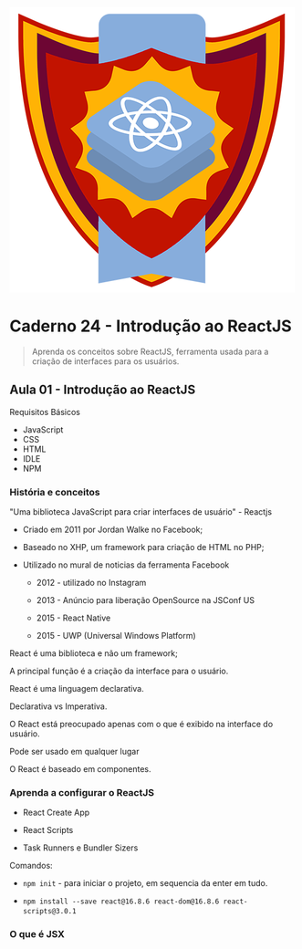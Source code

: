 ![logo-curso-24](img/logo-curso-24.png)

# Caderno 24 - Introdução ao ReactJS

>   Aprenda os conceitos sobre ReactJS, ferramenta usada para a criação de interfaces para os usuários.

## Aula 01 - Introdução ao ReactJS

Requisitos Básicos

-   JavaScript
-   CSS
-   HTML
-   IDLE
-   NPM

### História e conceitos

"Uma biblioteca JavaScript para criar interfaces de usuário" - Reactjs

-   Criado em 2011 por Jordan Walke no Facebook;

-   Baseado no XHP, um framework para criação de HTML no PHP;

-   Utilizado no mural de noticias da ferramenta Facebook

    -   2012 - utilizado no Instagram

    -   2013 - Anúncio para liberação OpenSource na JSConf US

    -   2015 - React Native

    -   2015 - UWP (Universal Windows Platform)

React é uma biblioteca e não um framework;

A principal função é a criação da interface para o usuário.

React é uma linguagem declarativa.

Declarativa vs Imperativa.

O React está preocupado apenas com o que é exibido na interface do usuário.

Pode ser usado em qualquer lugar

O React é baseado em componentes.

### Aprenda a configurar o ReactJS

-   React Create App

-   React Scripts

-   Task Runners e Bundler Sizers

Comandos:

-   `npm init` - para iniciar o projeto, em sequencia da enter em tudo.

-   `npm install --save react@16.8.6 react-dom@16.8.6 react-scripts@3.0.1`

### O que é JSX

